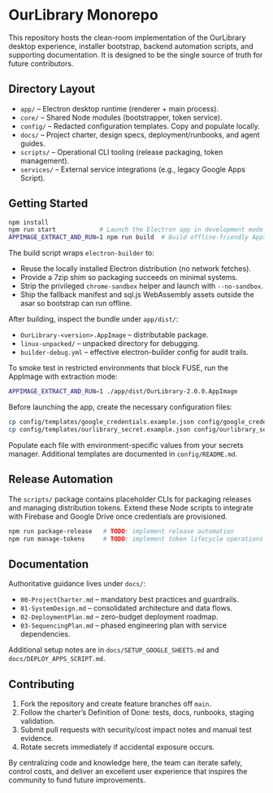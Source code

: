 # OurLibrary Monorepo

This repository hosts the clean-room implementation of the OurLibrary desktop experience, installer bootstrap, backend automation scripts, and supporting documentation. It is designed to be the single source of truth for future contributors.

## Directory Layout

- `app/` – Electron desktop runtime (renderer + main process).
- `core/` – Shared Node modules (bootstrapper, token service).
- `config/` – Redacted configuration templates. Copy and populate locally.
- `docs/` – Project charter, design specs, deployment/runbooks, and agent guides.
- `scripts/` – Operational CLI tooling (release packaging, token management).
- `services/` – External service integrations (e.g., legacy Google Apps Script).

## Getting Started

```bash
npm install
npm run start            # Launch the Electron app in development mode
APPIMAGE_EXTRACT_AND_RUN=1 npm run build  # Build offline-friendly AppImage
```

The build script wraps `electron-builder` to:

- Reuse the locally installed Electron distribution (no network fetches).
- Provide a 7zip shim so packaging succeeds on minimal systems.
- Strip the privileged `chrome-sandbox` helper and launch with `--no-sandbox`.
- Ship the fallback manifest and sql.js WebAssembly assets outside the asar so bootstrap can run offline.

After building, inspect the bundle under `app/dist/`:

- `OurLibrary-<version>.AppImage` – distributable package.
- `linux-unpacked/` – unpacked directory for debugging.
- `builder-debug.yml` – effective electron-builder config for audit trails.

To smoke test in restricted environments that block FUSE, run the AppImage with extraction mode:

```bash
APPIMAGE_EXTRACT_AND_RUN=1 ./app/dist/OurLibrary-2.0.0.AppImage
```

Before launching the app, create the necessary configuration files:

```bash
cp config/templates/google_credentials.example.json config/google_credentials.json
cp config/templates/ourlibrary_secret.example.json config/ourlibrary_secret.json
```

Populate each file with environment-specific values from your secrets manager. Additional templates are documented in `config/README.md`.

## Release Automation

The `scripts/` package contains placeholder CLIs for packaging releases and managing distribution tokens. Extend these Node scripts to integrate with Firebase and Google Drive once credentials are provisioned.

```bash
npm run package-release   # TODO: implement release automation
npm run manage-tokens     # TODO: implement token lifecycle operations
```

## Documentation

Authoritative guidance lives under `docs/`:

- `00-ProjectCharter.md` – mandatory best practices and guardrails.
- `01-SystemDesign.md` – consolidated architecture and data flows.
- `02-DeploymentPlan.md` – zero-budget deployment roadmap.
- `03-SequencingPlan.md` – phased engineering plan with service dependencies.

Additional setup notes are in `docs/SETUP_GOOGLE_SHEETS.md` and `docs/DEPLOY_APPS_SCRIPT.md`.

## Contributing

1. Fork the repository and create feature branches off `main`.
2. Follow the charter’s Definition of Done: tests, docs, runbooks, staging validation.
3. Submit pull requests with security/cost impact notes and manual test evidence.
4. Rotate secrets immediately if accidental exposure occurs.

By centralizing code and knowledge here, the team can iterate safely, control costs, and deliver an excellent user experience that inspires the community to fund future improvements.
